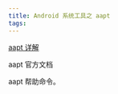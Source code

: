 ```yaml
---
title: Android 系统工具之 aapt
tags:
---
```



[aapt 详解](https://www.jianshu.com/p/8d691b6bf8b4)

aapt 官方文档

aapt 帮助命令。
